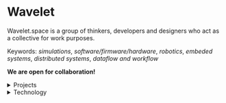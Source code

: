 # Wavelet

Wavelet.space is a group of thinkers, developers and designers who act as a collective for work purposes.
 
Keywords: *simulations*, *software/firmware/hardware*, *robotics*, *embeded systems*, *distributed systems*, *dataflow and workflow*

**We are open for collaboration!**

<details>
<summary>Projects</summary>
 
| #  | public  | name                                                                                  | status | updated |
|----|---------|---------------------------------------------------------------------------------------|--------|---------|
| 01 | &cross; | [`.github`](https://github.com/wavelet-space/.github)                                 | active | unknown |
| 02 | &cross; | [`basis`](https://github.com/wavelet-space/basis)                                     | active | unknown |
| 03 | &cross; | [`blast`](https://github.com/wavelet-space/blast)                                     | active | unknown |
| 04 | &cross; | [`cache`](https://github.com/wavelet-space/cache)                                     | active | unknown |
| 05 | &cross; | [`comet`](https://github.com/wavelet-space/comet)                                     | active | unknown |
| 06 | &cross; | [`dataflow`](https://github.com/wavelet-space/dataflow)                               | active | unknown |
| 07 | &cross; | [`delta`](https://github.com/wavelet-space/delta)                                     | active | unknown |
| 08 | &cross; | [`engine`](https://github.com/wavelet-space/engine)                                   | active | unknown |
| 09 | &cross; | [`games`](https://github.com/wavelet-space/games)                                     | active | unknown |
| 10 | &cross; | [`karusel`](https://github.com/wavelet-space/karusel)                                 | active | unknown |
| 11 | &cross; | [`metro`](https://github.com/wavelet-space/metro)                                     | active | unknown |
| 12 | &cross; | [`monarch`](https://github.com/wavelet-space/monarch)                                 | active | unknown |
| 13 | &cross; | [`nabla`](https://github.com/wavelet-space/nabla)                                     | active | unknown |
| 14 | &cross; | [`oasis`](https://github.com/wavelet-space/oasis)                                     | active | unknown |
| 15 | &cross; | [`psivino`](https://github.com/wavelet-space/psivino)                                 | active | unknown |
| 16 | &cross; | [`queue`](https://github.com/wavelet-space/queue)                                     | active | unknown |
| 17 | &cross; | [`radius`](https://github.com/wavelet-space/radius)                                   | active | unknown |
| 18 | &cross; | [`result`](https://github.com/wavelet-space/result)                                   | active | unknown |
| 19 | &cross; | [`ringen`](https://github.com/wavelet-space/ringen)                                   | active | unknown |
| 20 | &cross; | [`sample-action`](https://github.com/wavelet-space/sample-action)                     | active | unknown |
| 21 | &cross; | [`sequel`](https://github.com/wavelet-space/sequel)                                   | active | unknown |
| 22 | &cross; | [`signal`](https://github.com/wavelet-space/signal)                                   | active | unknown |
| 23 | &cross; | [`space`](https://github.com/wavelet-space/space)                                     | active | unknown |
| 24 | &cross; | [`sphinx`](https://github.com/wavelet-space/sphinx)                                   | active | unknown |
| 25 | &cross; | [`table`](https://github.com/wavelet-space/table)                                     | active | unknown |
| 26 | &cross; | [`tamplates`](https://github.com/wavelet-space/tamplates)                             | active | unknown |
| 27 | &cross; | [`today`](https://github.com/wavelet-space/today)                                     | active | unknown |
| 28 | &cross; | [`topos`](https://github.com/wavelet-space/topos)                                     | active | unknown |
| 29 | &cross; | [`vault`](https://github.com/wavelet-space/vault)                                     | active | unknown |
| 30 | &cross; | [`vision`](https://github.com/wavelet-space/vision)                                   | active | unknown |
| 31 | &cross; | [`wavelet-space.github.io`](https://github.com/wavelet-space/wavelet-space.github.io) | active | unknown |
| 32 | &cross; | [`wawe`](https://github.com/wavelet-space/wave)                                       | active | unknown |
| 33 | &cross; | [`webui`](https://github.com/wavelet-space/webui)                                     | active | unknown |
| 34 | &cross; | [`workflow`](https://github.com/wavelet-space/workflow)                               | active | unknown |


</details>


<details>
<summary>Technology</summary>

- C++, Go, Python
- PostgreSQL, SQlite
 
</details>
